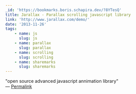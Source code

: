 ```yaml
---
_id: 'https://bookmarks.boris.schapira.dev/?8YTesQ'
title: Jarallax - Parallax scrolling javascript library
link: 'http://www.jarallax.com/demo/'
date: '2013-11-26'
tags:
    - name: js
      slug: js
    - name: parallax
      slug: parallax
    - name: scrolling
      slug: scrolling
    - name: sharemarks
      slug: sharemarks
---
```


&quot;open source advanced javascript annimation library&quot; <br>&#8212;
<a href="https://bookmarks.boris.schapira.dev/?8YTesQ" title="Permalink">Permalink</a>
